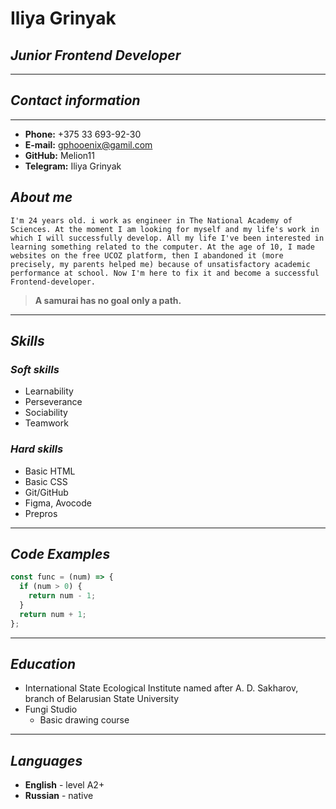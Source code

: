# __Iliya Grinyak__

## _Junior Frontend Developer_
---

## _Contact information_
---

* **Phone:** +375 33 693-92-30
* **E-mail:** gphooenix@gamil.com
* **GitHub:** Melion11
* **Telegram:** Iliya Grinyak

## _About me_
	I'm 24 years old. i work as engineer in The National Academy of Sciences. At the moment I am looking for myself and my life's work in which I will successfully develop. All my life I've been interested in learning something related to the computer. At the age of 10, I made websites on the free UCOZ platform, then I abandoned it (more precisely, my parents helped me) because of unsatisfactory academic performance at school. Now I'm here to fix it and become a successful Frontend-developer.

> **A samurai has no goal only a path.**
---

## _Skills_

### _**Soft skills**_

* Learnability
* Perseverance
* Sociability
* Teamwork

### _**Hard skills**_

* Basic HTML 
* Basic CSS
* Git/GitHub
* Figma, Avocode
* Prepros
---

## _Code Examples_
```javascript
const func = (num) => {
  if (num > 0) {
    return num - 1;
  }
  return num + 1;
};
```
---

## _Education_
* International State Ecological Institute named after A. D. Sakharov, branch of Belarusian State University
* Fungi Studio
	* Basic drawing course
---
 ## _Languages_
 * **English** - level A2+
 * **Russian** - native